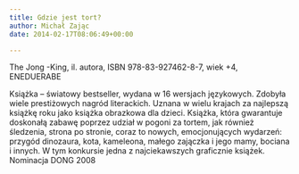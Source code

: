```yaml
---
title: Gdzie jest tort?
author: Michał Zając
date: 2014-02-17T08:06:49+00:00

---
```

The Jong -King, il. autora, ISBN 978-83-927462-8-7, wiek +4, ENEDUERABE
  
Książka &#8211; światowy bestseller, wydana w 16 wersjach językowych. Zdobyła wiele prestiżowych nagród literackich. Uznana w wielu krajach za najlepszą książkę roku jako książka obrazkowa dla dzieci. Książka, która gwarantuje doskonałą zabawę poprzez udział w pogoni za tortem, jak również śledzenia, strona po stronie, coraz to nowych, emocjonujących wydarzeń: przygód dinozaura, kota, kameleona, małego zajączka i jego mamy, bociana i innych. W tym konkursie jedna z najciekawszych graficznie książek. Nominacja DONG 2008
